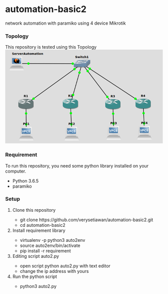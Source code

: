 # automation-basic2
network automation with paramiko using 4 device Mikrotik

<h3>Topology</h3>
This repository is tested using this Topology
<img src="auto2.png">

<h3>Requirement</h3>
To run this repository, you need some python library installed on your computer.
<ul>
    <li>Python 3.6.5</li>
    <li>paramiko</li>
</ul>    

<h3>Setup</h3>
<ol>
    <li>Clone this repository</li>
        <ul>
            <li>git clone https://github.com/verysetiawan/automation-basic2.git</li>
            <li>cd automation-basic2</li>
        </ul>
    <li>Install requirement library</li>
        <ul>
            <li>virtualenv -p python3 auto2env</li>
            <li>source auto2env/bin/activate</li>
            <li>pip install -r requirement</li>
        </ul>
     <li>Editing script auto2.py</li>
        <ul>
            <li>open script python auto2.py with text editor</li>
            <li>change the ip address with yours</li>
       </ul>
    <li>Run the python script</li>
        <ul>
            <li>python3 auto2.py</li>
        </ul>

